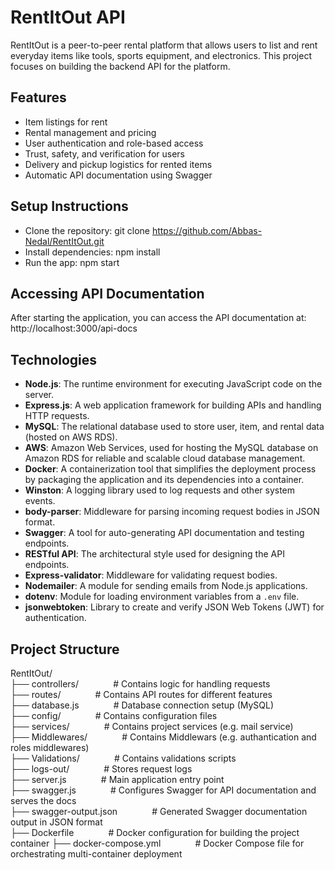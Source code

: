 # RentItOut API

RentItOut is a peer-to-peer rental platform that allows users to list and rent everyday items like tools, sports equipment, and electronics. This project focuses on building the backend API for the platform.

## Features
- Item listings for rent
- Rental management and pricing
- User authentication and role-based access
- Trust, safety, and verification for users
- Delivery and pickup logistics for rented items
- Automatic API documentation using Swagger

## Setup Instructions
- Clone the repository: git clone https://github.com/Abbas-Nedal/RentItOut.git
- Install dependencies: npm install
- Run the app: npm start

## Accessing API Documentation
After starting the application, you can access the API documentation at: http://localhost:3000/api-docs

## Technologies
- **Node.js**: The runtime environment for executing JavaScript code on the server.
- **Express.js**: A web application framework for building APIs and handling HTTP requests.
- **MySQL**: The relational database used to store user, item, and rental data (hosted on AWS RDS).
- **AWS**: Amazon Web Services, used for hosting the MySQL database on Amazon RDS for reliable and scalable cloud database management.
- **Docker**: A containerization tool that simplifies the deployment process by packaging the application and its dependencies into a container.
- **Winston**: A logging library used to log requests and other system events.
- **body-parser**: Middleware for parsing incoming request bodies in JSON format.
- **Swagger**: A tool for auto-generating API documentation and testing endpoints.
- **RESTful API**: The architectural style used for designing the API endpoints.
- **Express-validator**: Middleware for validating request bodies.
- **Nodemailer**: A module for sending emails from Node.js applications.
- **dotenv**: Module for loading environment variables from a `.env` file.
- **jsonwebtoken**: Library to create and verify JSON Web Tokens (JWT) for authentication.

## Project Structure

RentItOut/<br>
├── controllers/    &nbsp;&nbsp;&nbsp;&nbsp;&nbsp;&nbsp;&nbsp;&nbsp;&nbsp;&nbsp;&nbsp;&nbsp;    # Contains logic for handling requests<br>
├── routes/         &nbsp;&nbsp;&nbsp;&nbsp;&nbsp;&nbsp;&nbsp;&nbsp;&nbsp;&nbsp;&nbsp;&nbsp;    # Contains API routes for different features<br>
├── database.js     &nbsp;&nbsp;&nbsp;&nbsp;&nbsp;&nbsp;&nbsp;&nbsp;&nbsp;&nbsp;&nbsp;&nbsp;    # Database connection setup (MySQL)<br>
├── config/         &nbsp;&nbsp;&nbsp;&nbsp;&nbsp;&nbsp;&nbsp;&nbsp;&nbsp;&nbsp;&nbsp;&nbsp;    # Contains configuration files<br>
├── services/       &nbsp;&nbsp;&nbsp;&nbsp;&nbsp;&nbsp;&nbsp;&nbsp;&nbsp;&nbsp;&nbsp;&nbsp;    # Contains project services (e.g. mail service)<br>
├── Middlewares/    &nbsp;&nbsp;&nbsp;&nbsp;&nbsp;&nbsp;&nbsp;&nbsp;&nbsp;&nbsp;&nbsp;&nbsp;    # Contains Middlewars (e.g. authantication and roles middlewares)<br>
├── Validations/       &nbsp;&nbsp;&nbsp;&nbsp;&nbsp;&nbsp;&nbsp;&nbsp;&nbsp;&nbsp;&nbsp;&nbsp;  # Contains validations scripts<br>
├── logs-out/       &nbsp;&nbsp;&nbsp;&nbsp;&nbsp;&nbsp;&nbsp;&nbsp;&nbsp;&nbsp;&nbsp;&nbsp;    # Stores request logs<br>
├── server.js       &nbsp;&nbsp;&nbsp;&nbsp;&nbsp;&nbsp;&nbsp;&nbsp;&nbsp;&nbsp;&nbsp;&nbsp;    # Main application entry point<br>
├── swagger.js      &nbsp;&nbsp;&nbsp;&nbsp;&nbsp;&nbsp;&nbsp;&nbsp;&nbsp;&nbsp;&nbsp;&nbsp;    # Configures Swagger for API documentation and serves the docs<br>
├── swagger-output.json  &nbsp;&nbsp;&nbsp;&nbsp;&nbsp;&nbsp;&nbsp;&nbsp;&nbsp;&nbsp;&nbsp;&nbsp;    # Generated Swagger documentation output in JSON format<br>
├── Dockerfile      &nbsp;&nbsp;&nbsp;&nbsp;&nbsp;&nbsp;&nbsp;&nbsp;&nbsp;&nbsp;&nbsp;&nbsp;     # Docker configuration for building the project container
├── docker-compose.yml  &nbsp;&nbsp;&nbsp;&nbsp;&nbsp;&nbsp;&nbsp;&nbsp;&nbsp;&nbsp;&nbsp;&nbsp;     # Docker Compose file for orchestrating multi-container deployment


